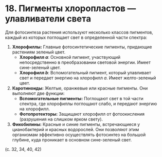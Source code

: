 # 18. Пигменты хлоропластов — улавливатели света

Для фотосинтеза растения используют несколько классов пигментов, каждый из которых поглощает свет в определенной части спектра:

1.  **Хлорофиллы:** Главные фотосинтетические пигменты, придающие растениям зеленый цвет.
    *   **Хлорофилл *a***: Основной пигмент, участвующий непосредственно в преобразовании световой энергии. Имеет сине-зеленый цвет.
    *   **Хлорофилл *b***: Вспомогательный пигмент, который улавливает свет и передает энергию на хлорофилл *a*. Имеет желто-зеленый цвет.
2.  **Каротиноиды:** Желтые, оранжевые или красные пигменты. Они выполняют две функции:
    *   **Вспомогательные пигменты:** Поглощают свет в той части спектра, где хлорофиллы поглощают слабо, и передают энергию на хлорофилл.
    *   **Фотопротекторы:** Защищают хлорофилл от фотоокисления (разрушения на слишком ярком свету).
3.  **Фикобилины:** Красные и синие пигменты, встречающиеся у цианобактерий и красных водорослей. Они позволяют этим организмам эффективно осуществлять фотосинтез на большой глубине, куда проникает в основном сине-зеленый свет.

(с. 32, 34, 40, 42)
